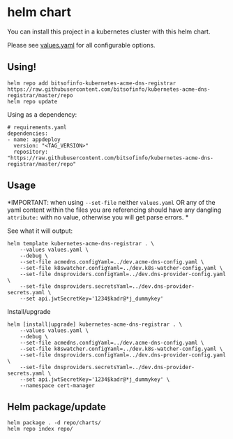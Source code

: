 # helm chart

You can install this project in a kubernetes cluster with this helm chart. 

Please see [values.yaml](values.yaml) for all configurable options.

## Using!

```
helm repo add bitsofinfo-kubernetes-acme-dns-registrar https://raw.githubusercontent.com/bitsofinfo/kubernetes-acme-dns-registrar/master/repo
helm repo update
```

Using as a dependency:
```
# requirements.yaml
dependencies:
- name: appdeploy
  version: "<TAG_VERSION>"
  repository: "https://raw.githubusercontent.com/bitsofinfo/kubernetes-acme-dns-registrar/master/repo"
```

## Usage 

*IMPORTANT: when using `--set-file` neither `values.yaml` OR any of the yaml content within the files you are referencing should have any dangling `attribute:` with no value, otherwise you will get parse errors. *

See what it will output:
```
helm template kubernetes-acme-dns-registrar . \
    --values values.yaml \
    --debug \
    --set-file acmedns.configYaml=../dev.acme-dns-config.yaml \
    --set-file k8swatcher.configYaml=../dev.k8s-watcher-config.yaml \
    --set-file dnsproviders.configYaml=../dev.dns-provider-config.yaml \
    --set-file dnsproviders.secretsYaml=../dev.dns-provider-secrets.yaml \
    --set api.jwtSecretKey='1234$kadr@*j_dummykey' 
```


Install/upgrade
```
helm [install|upgrade] kubernetes-acme-dns-registrar . \
    --values values.yaml \
    --debug \
    --set-file acmedns.configYaml=../dev.acme-dns-config.yaml \
    --set-file k8swatcher.configYaml=../dev.k8s-watcher-config.yaml \
    --set-file dnsproviders.configYaml=../dev.dns-provider-config.yaml \
    --set-file dnsproviders.secretsYaml=../dev.dns-provider-secrets.yaml \
    --set api.jwtSecretKey='1234$kadr@*j_dummykey' \
    --namespace cert-manager
```

## <a id="pack"></a>Helm package/update

```
helm package . -d repo/charts/
helm repo index repo/
```